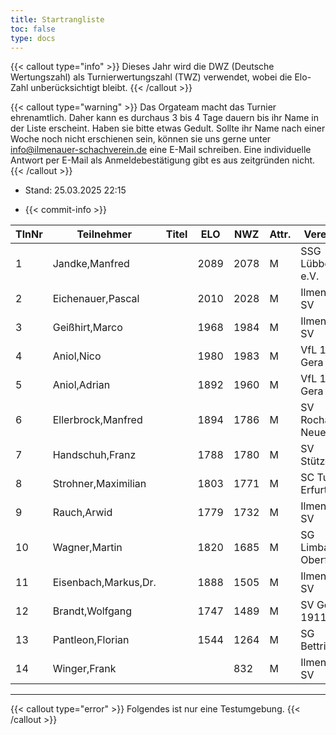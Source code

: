 ```yaml
---
title: Startrangliste
toc: false
type: docs
---
```


{{< callout type="info" >}}
Dieses Jahr wird die DWZ (Deutsche Wertungszahl) als Turnierwertungszahl (TWZ) verwendet, wobei die Elo-Zahl unberücksichtigt bleibt.
{{< /callout >}}

{{< callout type="warning" >}}
Das Orgateam macht das Turnier ehrenamtlich. Daher kann es durchaus 3 bis 4 Tage dauern bis ihr Name in der Liste erscheint. Haben sie bitte etwas Gedult. Sollte ihr Name nach einer Woche noch nicht erschienen sein, können sie uns gerne unter [info@ilmenauer-schachverein.de](mailto:info@ilmenauer-schachverein.de) eine E-Mail schreiben. Eine individuelle Antwort per E-Mail als Anmeldebestätigung gibt es aus zeitgründen nicht.
{{< /callout >}}

- Stand: 25.03.2025 22:15

- {{< commit-info >}}


| TlnNr | Teilnehmer | Titel | ELO | NWZ | Attr. | Verein/Ort | Land | Geburt | FideKenn. | PKZ |
| --- | --- | --- | --- | --- | --- | --- | --- | --- | --- | --- | 
| 1 | Jandke,Manfred |  | 2089 | 2078 | M | SSG Lübbenau e.V. | GER | 1953 | 4642074 | 10094165 |
| 2 | Eichenauer,Pascal |  | 2010 | 2028 | M | Ilmenauer SV | GER | 1999 | 12991848 | 10276112 |
| 3 | Geißhirt,Marco |  | 1968 | 1984 | M | Ilmenauer SV | GER | 1990 | 4610563 | 10059257 |
| 4 | Aniol,Nico |  | 1980 | 1983 | M | VfL 1990 Gera | GER | 2010 | 16287096 | 10695221 |
| 5 | Aniol,Adrian |  | 1892 | 1960 | M | VfL 1990 Gera | GER | 2005 | 16229967 | 10406227 |
| 6 | Ellerbrock,Manfred |  | 1894 | 1786 | M | SV Rochade Neuenstadt | GER | 1948 | 4641850 | 10044061 |
| 7 | Handschuh,Franz |  | 1788 | 1780 | M | SV Stützerbach | GER | 1948 | 34602615 | 10073513 |
| 8 | Strohner,Maximilian |  | 1803 | 1771 | M | SC Turm Erfurt | GER | 1993 | 34660607 | 10218260 |
| 9 | Rauch,Arwid |  | 1779 | 1732 | M | Ilmenauer SV | GER | 2003 | 16215923 | 10283822 |
| 10 | Wagner,Martin |  | 1820 | 1685 | M | SG Limbach-Oberfrohna | GER | 1994 | 533015740 | 10876631 |
| 11 | Eisenbach,Markus,Dr. |  | 1888 | 1505 | M | Ilmenauer SV | GER | 1984 | 34663630 | 10043553 |
| 12 | Brandt,Wolfgang |  | 1747 | 1489 | M | SV Gehren 1911 | GER | 1960 | 16202465 | 10257345 |
| 13 | Pantleon,Florian |  | 1544 | 1264 | M | SG Bettringen | GER | 1999 | 533016836 | 10535931 |
| 14 | Winger,Frank |  |  | 832 | M | Ilmenauer SV | GER | 1964 | 16233069 | 10651767 |


<hr>

{{< callout type="error" >}}
Folgendes ist nur eine Testumgebung.
{{< /callout >}}
<div id="startrangliste">

<script>
fetch("https://register.ilmenauer-schachverein.de/open/startrangliste.php")
  .then(response => response.text())
  .then(html => {
    document.getElementById("startrangliste").innerHTML = html;
  })
  .catch(error => {
    document.getElementById("startrangliste").innerText = "Teilnehmerliste konnte nicht geladen werden.";
    console.error(error);
  });
</script>
</div>